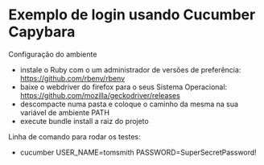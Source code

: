 # Exemplo de login usando  Cucumber Capybara

Configuração do ambiente

- instale o Ruby com o um administrador de versões de preferência: https://github.com/rbenv/rbenv  
- baixe o webdriver do firefox para o seus Sistema Operacional: https://github.com/mozilla/geckodriver/releases
- descompacte numa pasta e coloque o caminho da mesma na sua variável de ambiente PATH
- execute bundle install a raiz do projeto

Linha de comando para rodar os testes:
- cucumber USER_NAME=tomsmith PASSWORD=SuperSecretPassword!